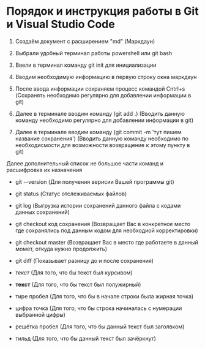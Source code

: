 # Порядок и инструкция работы в Git и Visual Studio Code

1. Создаём документ с расширением "md" (Маркдаун)

2. Выбрали удобный терминал работы powershell или git bash

3. Ввели в терминал команду git init для инициализации

4. Вводим необходимую информацию в первую строку окна маркдаун

5. После ввода информации сохраняем процесс командой Cntrl+s (Сохранять необходимо регулярно для добавлении информации в git)

6. Далее в терминале вводим команду (git add .) (Вводить данную команду необходимо регулярно для добавлении информации в git)

7. Далее в терминале вводим команду (git commit -m 'тут пишем название сохранения') (Вводить данную команду необходимо по необходисмости для возможности возвращение к этому пункту в git)

Далее дополнительный список не большое части команд и расшифровка их назначения

- git --version (Для получения верисии Вашей программы git)

- git status (Статус отслеживаемых файлов)

- git log (Выгрузка истории сохранений данного файла с кодами данных сохранений)

- git checkout код сохранения (Возвращает Вас в конкретное место где сохранялись под данным кодом для необходиой корректировки)

- git checkout master (Возвращает Вас в место где работаете в данный момет, откуда нужно продолжить)

- git diff (Показывает разницу до и после сохранения)

- *текст* (Для того, что бы текст был курсивом)

- **текст** (Для того, что бы текст был полужирный)

- тире  пробел (Для того, что бы в начале строки была жирная точка)

- цифра точка (Для того, что бы строка начиналась с нумерации выбранной цифры)

- решётка пробел (Для того, что бы данный текст был заголвком)

- тильд (Для того, что бы данный текст был зачёркнут)